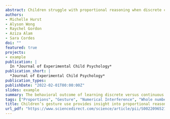 ```yaml
---
abstract: Children struggle with proportional reasoning when discrete countable information is available because they over-rely on this numerical information even when it leads to errors. In the current study, we investigated whether different types of gesture can exacerbate or mitigate these errors. Children aged 5–7 years (N = 135) were introduced to equivalent proportions using discrete gestures that highlighted separate parts, continuous gestures that highlighted continuous amounts, or no gesture. After training, children completed a proportional reasoning match-to-sample task where whole number information was occasionally pitted against proportional information. After the task, we measured children’s own gesture use. Overall, we did not find condition differences in proportional reasoning; however, children who observed continuous gestures produced more continuous gestures than those who observed discrete gestures (and vice versa for discrete gestures). Moreover, producing fewer discrete gestures and more continuous gestures was associated with lower numerical interference on the match-to-sample task. Lastly, to further investigate individual differences, we found that children’s inhibitory control and formal math knowledge were correlated with proportional reasoning in general but not with numerical interference in particular. Taken together, these findings highlight that children’s own gestures may be a powerful window into the information they attend to during proportional reasoning.
authors:
- Michelle Hurst
- Alyson Wong
- Raychel Gordon
- Aziza Alam
- Sara Cordes
doi: ""
featured: true
projects:
- example
publication: |
  In *Journal of Experimental Child Psychology*
publication_short: |
  *Journal of Experimental Child Psychology*
publication_types:
publishDate: "2022-02-01T00:00:00Z"
slides: example
summary: The behavioral outcome of learning discrete versus continuous gestures to highlight proportional information and the effect on numerical interference.
tags: ["Proportions", "Gesture", "Numerical Interference", "Whole number bias", "Continuous vs Discrete Proportions"]
title: Children’s gesture use provides insight into proportional reasoning strategies
url_pdf: "https://www.sciencedirect.com/science/article/pii/S0022096521001958"
---
```

